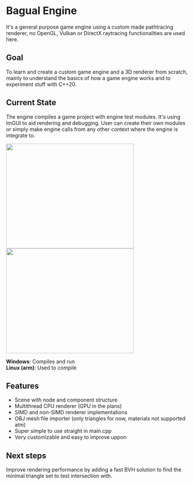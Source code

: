 # Bagual Engine

It's a general purpose game engine using a custom made pathtracing renderer, no OpenGL, Vulkan or DirectX raytracing functionalities are used here.

## Goal

To learn and create a custom game engine and a 3D renderer from scratch, mainly to understand the basics of how a game engine works and to experiment stuff with C++20.

## Current State

The engine compiles a game project with engine test modules. It's using ImGUI to aid rendering and debugging. User can create their own modules or simply make engine calls from any other context where the engine is integrate to.

<img src="https://user-images.githubusercontent.com/5270978/150307202-7acd6387-8c12-4799-b655-0141e7af5fb7.png" width="350" height="287"><img src="https://user-images.githubusercontent.com/5270978/150307209-ac3a3041-d041-4692-abbb-b6ef44b38171.png" width="350" height="287">

**Windows**: Compiles and run<br>
**Linux (arm)**: Used to compile

## Features

* Scene with node and component structure
* Multithread CPU renderer (GPU in the plans)
* SIMD and non-SIMD renderer implementations
* OBJ mesh file importer (only triangles for now, materials not supported atm)
* Super simple to use straight in main.cpp
* Very customizable and easy to improve uppon

## Next steps

Improve rendering performance by adding a fast BVH solution to find the minimal triangle set to test intersection with.

